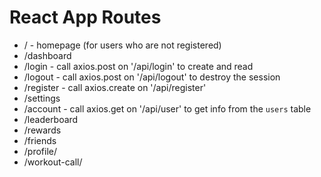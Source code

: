 # React App Routes

* / - homepage (for users who are not registered)
* /dashboard
* /login - call axios.post on '/api/login' to create and read
* /logout - call axios.post on '/api/logout' to destroy the session
* /register - call axios.create on '/api/register'
* /settings
* /account - call axios.get on '/api/user' to get info from the `users` table
* /leaderboard
* /rewards
* /friends
* /profile/<username>
* /workout-call/<session UUID>

